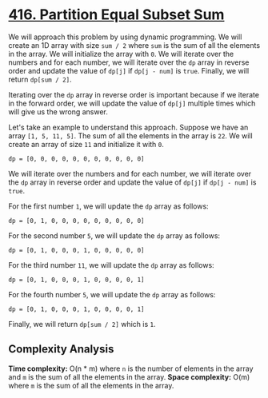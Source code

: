 # [416. Partition Equal Subset Sum](https://leetcode.com/problems/partition-equal-subset-sum/)

We will approach this problem by using dynamic programming. We will create an 1D array with size `sum / 2` where `sum` is the sum of all the elements in the array. We will initialize the array with `0`. We will iterate over the numbers and for each number, we will iterate over the `dp` array in reverse order and update the value of `dp[j]` if `dp[j - num]` is `true`. Finally, we will return `dp[sum / 2]`.

Iterating over the `dp` array in reverse order is important because if we iterate in the forward order, we will update the value of `dp[j]` multiple times which will give us the wrong answer.

Let's take an example to understand this approach. Suppose we have an array `[1, 5, 11, 5]`. The sum of all the elements in the array is `22`. We will create an array of size `11` and initialize it with `0`.

```plaintext
dp = [0, 0, 0, 0, 0, 0, 0, 0, 0, 0, 0]
```

We will iterate over the numbers and for each number, we will iterate over the `dp` array in reverse order and update the value of `dp[j]` if `dp[j - num]` is `true`.

For the first number `1`, we will update the `dp` array as follows:

```plaintext
dp = [0, 1, 0, 0, 0, 0, 0, 0, 0, 0, 0]
```

For the second number `5`, we will update the `dp` array as follows:

```plaintext
dp = [0, 1, 0, 0, 0, 1, 0, 0, 0, 0, 0]
```

For the third number `11`, we will update the `dp` array as follows:

```plaintext
dp = [0, 1, 0, 0, 0, 1, 0, 0, 0, 0, 1]
```

For the fourth number `5`, we will update the `dp` array as follows:

```plaintext
dp = [0, 1, 0, 0, 0, 1, 0, 0, 0, 0, 1]
```

Finally, we will return `dp[sum / 2]` which is `1`.

## Complexity Analysis
**Time complexity:** O(n * m) where `n` is the number of elements in the array and `m` is the sum of all the elements in the array.
**Space complexity:** O(m) where `m` is the sum of all the elements in the array.